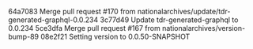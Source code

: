 64a7083 Merge pull request #170 from nationalarchives/update/tdr-generated-graphql-0.0.234
3c77d49 Update tdr-generated-graphql to 0.0.234
5ce3dfa Merge pull request #167 from nationalarchives/version-bump-89
08e2f21 Setting version to 0.0.50-SNAPSHOT
